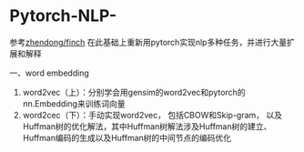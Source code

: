 # Pytorch-NLP-
参考[zhendong/finch](https://github.com/zhedongzheng/finch/blob/master/README.md#question-answering%E9%97%AE%E9%A2%98%E5%9B%9E%E7%AD%94) 在此基础上重新用pytorch实现nlp多种任务，并进行大量扩展和解释

一、word embedding
  1. word2vec（上）：分别学会用gensim的word2vec和pytorch的nn.Embedding来训练词向量
  2. word2cec（下）：手动实现word2vec， 包括CBOW和Skip-gram， 以及Huffman树的优化解法，其中Huffman树解法涉及Huffman树的建立、Huffman编码的生成以及Huffman树的中间节点的编码优化
  
